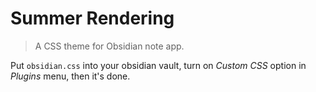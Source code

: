 # Summer Rendering
> A CSS theme for Obsidian note app.

Put `obsidian.css` into your obsidian vault, turn on *Custom CSS* option in *Plugins* menu, then it's done.
